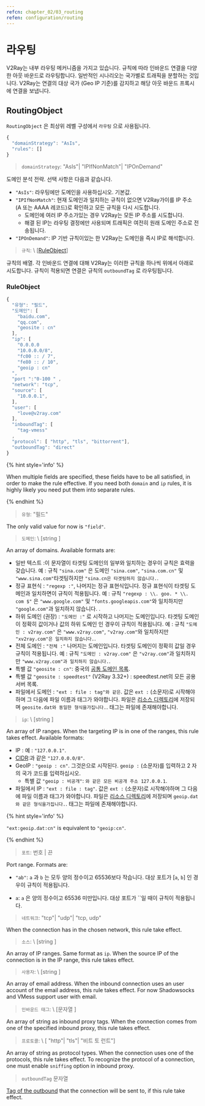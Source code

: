 ```yaml
---
refcn: chapter_02/03_routing
refen: configuration/routing
---
```

# 라우팅

V2Ray는 내부 라우팅 메커니즘을 가지고 있습니다. 규칙에 따라 인바운드 연결을 다양한 아웃 바운드로 라우팅합니다. 일반적인 시나리오는 국가별로 트래픽을 분할하는 것입니다. V2Ray는 연결의 대상 국가 (Geo IP 기준)를 감지하고 해당 아웃 바운드 프록시에 연결을 보냅니다.

## RoutingObject

`RoutingObject` 은 최상위 레벨 구성에서 `라우팅` 으로 사용됩니다.

```javascript
{
  "domainStrategy": "AsIs",
  "rules": []
}
```

> `domainStrategy`: "AsIs"| "IPIfNonMatch"| "IPOnDemand"

도메인 분석 전략. 선택 사항은 다음과 같습니다.

* `"AsIs"`: 라우팅에만 도메인을 사용하십시오. 기본값.
* `"IPIfNonMatch"`: 현재 도메인과 일치하는 규칙이 없으면 V2Ray가이를 IP 주소 (A 또는 AAAA 레코드)로 확인하고 모든 규칙을 다시 시도합니다. 
  * 도메인에 여러 IP 주소가있는 경우 V2Ray는 모든 IP 주소를 시도합니다.
  * 해결 된 IP는 라우팅 결정에만 사용되며 트래픽은 여전히 ​​원래 도메인 주소로 전송됩니다.
* `"IPOnDemand"`: IP 기반 규칙이있는 한 V2Ray는 도메인을 즉시 IP로 해석합니다.

> `규칙`: \ [[RuleObject](#ruleobject)\]

규칙의 배열. 각 인바운드 연결에 대해 V2Ray는 이러한 규칙을 하나씩 위에서 아래로 시도합니다. 규칙이 적용되면 연결은 규칙의 `outboundTag` 로 라우팅됩니다.

### RuleObject

```javascript
{
  "유형": "필드",
  "도메인": [
    "baidu.com",
    "qq.com",
    "geosite : cn"
  ],
  "ip": [
    "0.0.0.0
    "10.0.0.0/8",
    "fc00 :: / 7",
    "fe80 :: / 10",
    "geoip : cn"
  ",
  "port ":"0-100 " ,
  "network": "tcp",
  "source": [
    "10.0.0.1",
  ],
  "user": [
    "love@v2ray.com"
  ],
  "inboundTag": [
    "tag-vmess"
  ,
  "protocol": [ "http", "tls", "bittorrent"],
  "outboundTag": "direct"
}
```

{% hint style='info' %}

When multiple fields are specified, these fields have to be all satisfied, in order to make the rule effective. If you need both `domain` and `ip` rules, it is highly likely you need put them into separate rules.

{% endhint %}

> `유형`: "필드"

The only valid value for now is `"field"`.

> `도메인`: \ [string \]

An array of domains. Available formats are:

* 일반 텍스트 :이 문자열이 타겟팅 도메인의 일부와 일치하는 경우이 규칙은 효력을 갖습니다. 예 : 규칙 `"sina.com"` 은 도메인 `"sina.com"`, `"sina.com.cn"` 및 `"www.sina.com"`타겟팅하지만 `"sina.cn은 타겟팅하지 않습니다.`.
* 정규 표현식 : `"regexp :"`, 나머지는 정규 표현식입니다. 정규 표현식이 타겟팅 도메인과 일치하면이 규칙이 적용됩니다. 예 : 규칙 `"regexp : \\. goo. * \\. com $"` 은 `"www.google.com"` 및 `"fonts.googleapis.com"`와 일치하지만 `"google.com"`과 일치하지 않습니다. </code> .
* 하위 도메인 (권장) : `"도메인 :"` 로 시작하고 나머지는 도메인입니다. 타겟팅 도메인이 정확히 값이거나 값의 하위 도메인 인 경우이 규칙이 적용됩니다. 예 : 규칙 `"도메인 : v2ray.com"` 은 `"www.v2ray.com"`, `"v2ray.com"`와 일치하지만 `"xv2ray.com"은 일치하지 않습니다.`.
* 전체 도메인 : `"전체 :"` 나머지는 도메인입니다. 타겟팅 도메인이 정확히 값일 경우 규칙이 적용됩니다. 예 : 규칙 `"도메인 : v2ray.com"` 은 `"v2ray.com"`과 일치하지만 `"www.v2ray.com"과 일치하지 않습니다.`.
* 특별 값 `"geosite : cn"`: 중국의 [공통 도메인 목록](https://www.v2ray.com/links/chinasites/).
* 특별 값 `"geosite : speedtest"` (V2Ray 3.32+) : speedtest.net의 모든 공용 서버 목록.
* 파일에서 도메인 : `"ext : file : tag"와 같은`. 값은 `ext :` (소문자)로 시작해야하며 그 다음에 파일 이름과 태그가 와야합니다. 파일은 [리소스 디렉토리](env.md#location-of-v2ray-asset)에 저장되며 `geosite.dat와 동일한 형식을가집니다.`. 태그는 파일에 존재해야합니다.

> `ip`: \ [string \]

An array of IP ranges. When the targeting IP is in one of the ranges, this rule takes effect. Available formats:

* IP : 예 : `"127.0.0.1"`.
* [CIDR](https://en.wikipedia.org/wiki/Classless_Inter-Domain_Routing):과 같은 `"127.0.0.0/8"`.
* GeoIP : `"geoip : cn"`. 그것은으로 시작된다. `geoip :` (소문자)를 입력하고 2 자의 국가 코드를 입력하십시오. 
  * 특별 값 `"geoip : 비공개"`: `와 같은 모든 비공개 주소 127.0.0.1`.
* 파일에서 IP : `"ext : file : tag"`. 값은 `ext :` (소문자)로 시작해야하며 그 다음에 파일 이름과 태그가 와야합니다. 파일은 [리소스 디렉토리](env.md#location-of-v2ray-asset)에 저장되며 `geoip.dat와 같은 형식을가집니다.`. 태그는 파일에 존재해야합니다.

{% hint style='info' %}

`"ext:geoip.dat:cn"` is equivalent to `"geoip:cn"`.

{% endhint %}

> `포트`: 번호 | 끈

Port range. Formats are:

* `"ab"`: `a` 과 `b` 는 모두 양의 정수이고 65536보다 작습니다. 대상 포트가 [`a`, `b`] 인 경우이 규칙이 적용됩니다.

* `a`: `a` 은 양의 정수이고 65536 미만입니다. 대상 포트가 ``일 때이 규칙이 적용됩니다.

> `네트워크`: "tcp"| "udp"| "tcp, udp"

When the connection has in the chosen network, this rule take effect.

> `소스`: \ [string \]

An array of IP ranges. Same format as `ip`. When the source IP of the connection is in the IP range, this rule takes effect.

> `사용자`: \ [string \]

An array of email address. When the inbound connection uses an user account of the email address, this rule takes effect. For now Shadowsocks and VMess support user with email.

> `인바운드 태그`: \ [문자열 \]

An array of string as inbound proxy tags. When the connection comes from one of the specified inbound proxy, this rule takes effect.

> `프로토콜`: \ [ "http"| "tls"| "비트 토 런트"\]

An array of string as protocol types. When the connection uses one of the protocols, this rule takes effect. To recognize the protocol of a connection, one must enable `sniffing` option in inbound proxy.

> `outboundTag` 문자열

[Tag of the outbound](protocols.md) that the connection will be sent to, if this rule take effect.